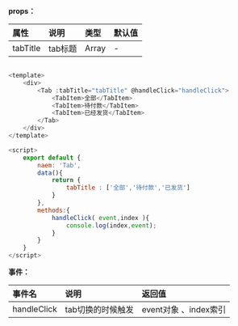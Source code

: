 

**props：**


|属性|说明|类型|默认值|
|:----    |:---|:----- |-----   |
|tabTitle |tab标题  |Array |-   |


```javascript

<template>
    <div>
        <Tab :tabTitle="tabTitle" @handleClick="handleClick">
            <TabItem>全部</TabItem>
            <TabItem>待付款</TabItem>
            <TabItem>已经发货</TabItem>
        </Tab>
    </div>
</template>

<script>
    export default {
        naem: 'Tab',
        data(){
            return {
                tabTitle : ['全部','待付款','已发货']
            }
        },
        methods:{
            handleClick( event,index ){
                console.log(index,event);
            }
        }
    }
</script>
```


**事件：**

|事件名|说明|返回值|
|:----    |:---|:----- |
|handleClick |tab切换的时候触发  | event对象 、index索引   |



